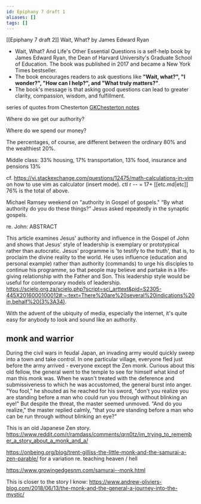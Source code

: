 ```yaml
---
id: Epiphany 7 draft 1
aliases: []
tags: []
---
```

[[Epiphany 7 draft 2]] 
Wait, What? by James Edward Ryan

- Wait, What? And Life's Other Essential Questions is a self-help book by James Edward Ryan, the Dean of Harvard University's Graduate School of Education. The book was published in 2017 and became a New York Times bestseller. 
- The book encourages readers to ask questions like **"Wait, what?", "I wonder?", "How can I help?", and "What truly matters?"**. 
- The book's message is that asking good questions can lead to greater clarity, compassion, wisdom, and fulfillment.

series of quotes from Chesterton [GKChesterton notes](GKChesterton-notes-new.md)  

Where do we get our authority?

Where do we spend our money?

The percentages, of course, are different between the ordinary 80% and the wealthiest 20%.

Middle class: 33% housing, 17% transportation, 13% food, insurance and pensions 13%

cf. https://vi.stackexchange.com/questions/12475/math-calculations-in-vim on how to use vim as calculator (insert mode). ctl r -- = 17+ [[etc.md|etc]]
76% is the total of above.

Michael Ramsey weekend on "authority in Gospel of gospels." “By what authority do you do these things?” Jesus asked repeatedly in the synaptic gospels.

re. John: ABSTRACT

This article examines Jesus' authority and influence in the Gospel of John and shows that Jesus' style of leadership is exemplary or prototypical rather than autocratic. Jesus' programme is 'to testify to the truth', that is, to proclaim the divine reality to the world. He uses influence (education and personal example) rather than authority (commands) to urge his disciples to continue his programme, so that people may believe and partake in a life-giving relationship with the Father and Son. This leadership style would be useful for contemporary models of leadership. https://scielo.org.za/scielo.php?script=sci_arttext&pid=S2305-445X2016000100012#:~:text=There%20are%20several%20indications%20in,behalf%20(3%3A34).

With the advent of the ubiquity of media, especially the internet, it's quite easy for anybody to look and sound like an authority. 

## monk and warrior

During the civil wars in feudal Japan, an invading army would quickly sweep into a town and take control. In one particular village, everyone fled just before the army arrived - everyone except the Zen monk. Curious about this old fellow, the general went to the temple to see for himself what kind of man this monk was. When he wasn't treated with the deference and submissiveness to which he was accustomed, the general burst into anger. "You fool," he shouted as he reached for his sword, "don't you realize you are standing before a man who could run you through without blinking an eye!" But despite the threat, the master seemed unmoved. "And do you realize," the master replied calmly, "that you are standing before a man who can be run through without blinking an eye?"

This is an old Japanese Zen story. https://www.reddit.com/r/ramdass/comments/qrn0tz/im_trying_to_remember_a_story_about_a_monk_and_a/

https://onbeing.org/blog/trent-gilliss-the-little-monk-and-the-samurai-a-zen-parable/ for a variation re. teaching heaven / hell

https://www.growingedgesnm.com/samurai--monk.html

This is closer to the story I know: https://www.andrew-oliviers-blog.com/2018/06/13/the-monk-and-the-general-a-journey-into-the-mystic/

